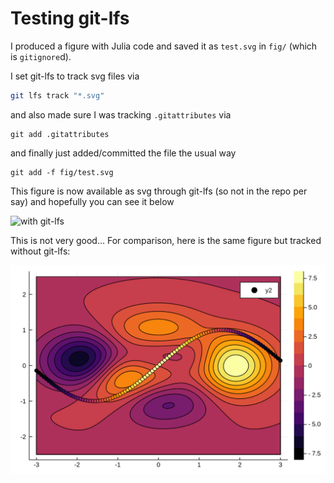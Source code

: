 # Testing git-lfs

I produced a figure with Julia code and saved it as `test.svg` in `fig/` (which is `gitignore`d).

I set git-lfs to track svg files via

```bash
git lfs track "*.svg"
```

and also made sure I was tracking `.gitattributes` via

```
git add .gitattributes
```

and finally just added/committed the file the usual way

```
git add -f fig/test.svg
```

This figure is now available as svg through git-lfs (so not in the repo per say) and hopefully you can see it below

![with git-lfs](fig/test.svg) 

This is not very good... For comparison, here is the same figure but tracked without git-lfs:

![without git-lfs](fig/test_nolfs.svg)
